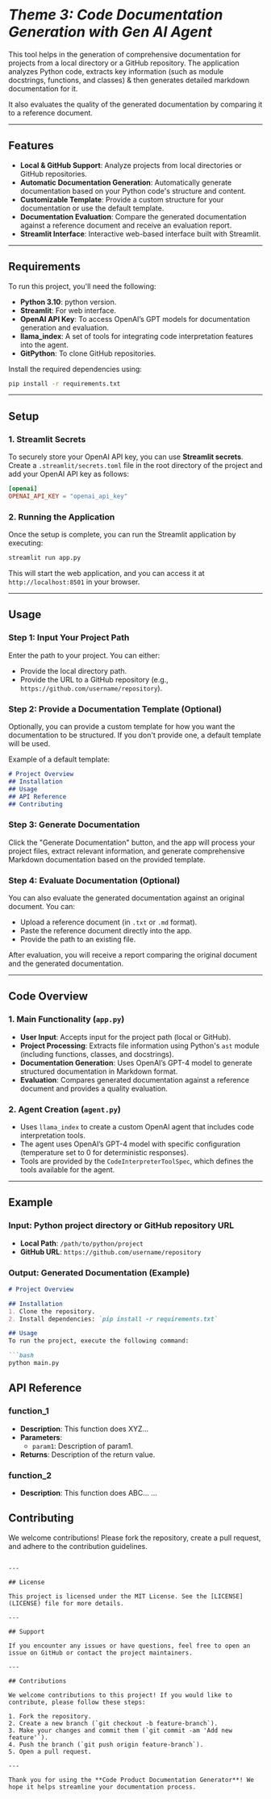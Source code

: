 # *Theme 3: Code Documentation Generation with Gen AI Agent*

This tool helps in the generation of comprehensive documentation for projects from a local directory or a GitHub repository. The application analyzes Python code, extracts key information (such as module docstrings, functions, and classes) & then generates detailed markdown documentation for it.

It also evaluates the quality of the generated documentation by comparing it to a reference document.

---

## Features

- **Local & GitHub Support**: Analyze projects from local directories or GitHub repositories.
- **Automatic Documentation Generation**: Automatically generate documentation based on your Python code's structure and content.
- **Customizable Template**: Provide a custom structure for your documentation or use the default template.
- **Documentation Evaluation**: Compare the generated documentation against a reference document and receive an evaluation report.
- **Streamlit Interface**: Interactive web-based interface built with Streamlit.

---

## Requirements

To run this project, you'll need the following:

- **Python 3.10**: python version.
- **Streamlit**: For web interface.
- **OpenAI API Key**: To access OpenAI’s GPT models for documentation generation and evaluation.
- **llama_index**: A set of tools for integrating code interpretation features into the agent.
- **GitPython**: To clone GitHub repositories.

Install the required dependencies using:

```bash
pip install -r requirements.txt
```

---

## Setup

### 1. Streamlit Secrets

To securely store your OpenAI API key, you can use **Streamlit secrets**. Create a `.streamlit/secrets.toml` file in the root directory of the project and add your OpenAI API key as follows:

```toml
[openai]
OPENAI_API_KEY = "openai_api_key"
```

### 2. Running the Application

Once the setup is complete, you can run the Streamlit application by executing:

```bash
streamlit run app.py
```

This will start the web application, and you can access it at `http://localhost:8501` in your browser.

---

## Usage

### Step 1: Input Your Project Path

Enter the path to your project. You can either:
- Provide the local directory path.
- Provide the URL to a GitHub repository (e.g., `https://github.com/username/repository`).

### Step 2: Provide a Documentation Template (Optional)

Optionally, you can provide a custom template for how you want the documentation to be structured. If you don't provide one, a default template will be used.

Example of a default template:

```markdown
# Project Overview
## Installation
## Usage
## API Reference
## Contributing
```

### Step 3: Generate Documentation

Click the "Generate Documentation" button, and the app will process your project files, extract relevant information, and generate comprehensive Markdown documentation based on the provided template.

### Step 4: Evaluate Documentation (Optional)

You can also evaluate the generated documentation against an original document. You can:
- Upload a reference document (in `.txt` or `.md` format).
- Paste the reference document directly into the app.
- Provide the path to an existing file.

After evaluation, you will receive a report comparing the original document and the generated documentation.

---

## Code Overview

### 1. **Main Functionality** (`app.py`)

- **User Input**: Accepts input for the project path (local or GitHub).
- **Project Processing**: Extracts file information using Python's `ast` module (including functions, classes, and docstrings).
- **Documentation Generation**: Uses OpenAI’s GPT-4 model to generate structured documentation in Markdown format.
- **Evaluation**: Compares generated documentation against a reference document and provides a quality evaluation.

### 2. **Agent Creation** (`agent.py`)

- Uses `llama_index` to create a custom OpenAI agent that includes code interpretation tools.
- The agent uses OpenAI’s GPT-4 model with specific configuration (temperature set to 0 for deterministic responses).
- Tools are provided by the `CodeInterpreterToolSpec`, which defines the tools available for the agent.

---

## Example

### Input: Python project directory or GitHub repository URL

- **Local Path**: `/path/to/python/project`
- **GitHub URL**: `https://github.com/username/repository`

### Output: Generated Documentation (Example)

```markdown
# Project Overview

## Installation
1. Clone the repository.
2. Install dependencies: `pip install -r requirements.txt`

## Usage
To run the project, execute the following command:

```bash
python main.py
```

## API Reference
### function_1
- **Description**: This function does XYZ...
- **Parameters**: 
  - `param1`: Description of param1.
- **Returns**: Description of the return value.

### function_2
- **Description**: This function does ABC...
...

## Contributing
We welcome contributions! Please fork the repository, create a pull request, and adhere to the contribution guidelines.
```

---

## License

This project is licensed under the MIT License. See the [LICENSE](LICENSE) file for more details.

---

## Support

If you encounter any issues or have questions, feel free to open an issue on GitHub or contact the project maintainers.

---

## Contributions

We welcome contributions to this project! If you would like to contribute, please follow these steps:

1. Fork the repository.
2. Create a new branch (`git checkout -b feature-branch`).
3. Make your changes and commit them (`git commit -am 'Add new feature'`).
4. Push the branch (`git push origin feature-branch`).
5. Open a pull request.

---

Thank you for using the **Code Product Documentation Generator**! We hope it helps streamline your documentation process.
